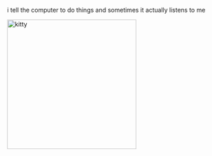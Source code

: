i tell the computer to do things and sometimes it actually listens to me
<!--START_SECTION:update_image-->
<img src=https://raw.githubusercontent.com/sneakykestrel/sneakykestrel/main/.github/images/unbridled-whimsy-silly.gif height="" width="300" align=left alt=kitty />
<!--END_SECTION:update_image-->

